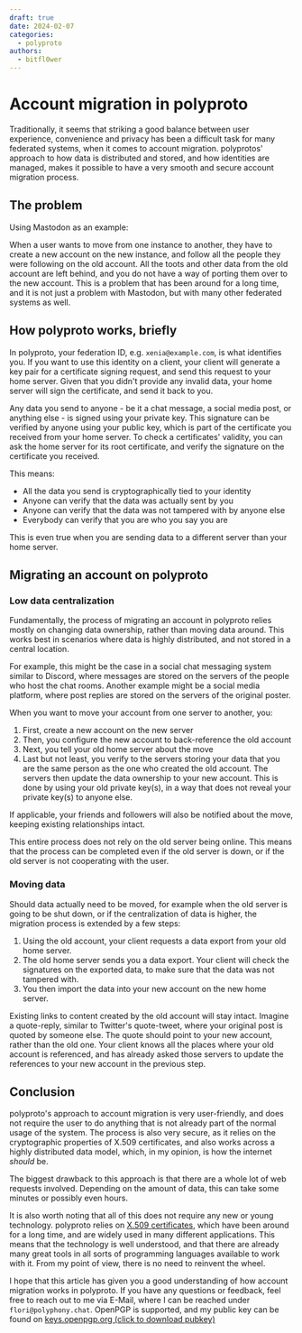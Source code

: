```yaml
---
draft: true 
date: 2024-02-07
categories:
  - polyproto
authors:
  - bitfl0wer
---
```


# Account migration in polyproto

Traditionally, it seems that striking a good balance between user experience, convenience and privacy
has been a difficult task for many federated systems, when it comes to account migration.
polyprotos' approach to how data is distributed and stored, and how identities are managed, makes it
possible to have a very smooth and secure account migration process.

<!-- more -->

## The problem

Using Mastodon as an example:

When a user wants to move from one instance to another, they have to
create a new account on the new instance, and follow all the people they were following on the
old account. All the toots and other data from the old account are left behind, and you do not have a
way of porting them over to the new account. This is a problem that has been around for a long time,
and it is not just a problem with Mastodon, but with many other federated systems as well.

## How polyproto works, briefly

In polyproto, your federation ID, e.g. `xenia@example.com`, is what identifies you. If you want to 
use this identity on a client, your client will generate a key pair for a certificate signing request,
and send this request to your home server. Given that you didn't provide any invalid data, your home
server will sign the certificate, and send it back to you.

Any data you send to anyone - be it a chat message, a social media post, or anything else - is signed
using your private key. This signature can be verified by anyone using your public key, which is part
of the certificate you received from your home server. To check a certificates' validity, you can
ask the home server for its root certificate, and verify the signature on the certificate you received.

This means:

- All the data you send is cryptographically tied to your identity
- Anyone can verify that the data was actually sent by you
- Anyone can verify that the data was not tampered with by anyone else
- Everybody can verify that you are who you say you are

This is even true when you are sending data to a different server than your home server. 

## Migrating an account on polyproto

### Low data centralization

Fundamentally, the process of migrating an account in polyproto relies mostly on changing data ownership,
rather than moving data around. This works best in scenarios where data is highly distributed, and
not stored in a central location. 

For example, this might be the case in a social chat messaging system
similar to Discord, where messages are stored on the servers of the people who host the chat rooms.
Another example might be a social media platform, where post replies are stored on the servers of the
original poster.

When you want to move your account from one server to another, you:

1. First, create a new account on the new server
2. Then, you configure the new account to back-reference the old account
3. Next, you tell your old home server about the move
4. Last but not least, you verify to the servers storing your data that you are the same person as
  the one who created the old account. The servers then update the data ownership to your new account.
  This is done by using your old private key(s), in a way that does not reveal your private key(s) to
  anyone else. 

If applicable, your friends and followers will also be notified about the move, keeping
existing relationships intact.

This entire process does not rely on the old server being online.
This means that the process can be completed even if the old server is down, or if the old server
is not cooperating with the user.

### Moving data

Should data actually need to be moved, for example when the old server is going to be shut down, or
if the centralization of data is higher, the migration process is extended by a few steps:

1. Using the old account, your client requests a data export from your old home server.
2. The old home server sends you a data export. Your client will check the signatures on the exported
   data, to make sure that the data was not tampered with.
3. You then import the data into your new account on the new home server.

Existing links to content created by the old account will stay intact. Imagine a quote-reply, similar
to Twitter's quote-tweet, where your original post is quoted by someone else. The quote should point to
your new account, rather than the old one. Your client knows all the places where your old account is
referenced, and has already asked those servers to update the references to your new account in the
previous step.

## Conclusion

polyproto's approach to account migration is very user-friendly, and does not require the user to do
anything that is not already part of the normal usage of the system. The process is also very secure,
as it relies on the cryptographic properties of X.509 certificates, and also works across a highly
distributed data model, which, in my opinion, is how the internet *should* be.

The biggest drawback to this approach is that there are a whole lot of web requests involved. 
Depending on the amount of data, this can take some minutes or possibly even hours.

It is also worth noting that all of this does not require any new or young technology. polyproto
relies on [X.509 certificates](https://en.wikipedia.org/wiki/X.509), which have been around for a 
long time, and are widely used in many different applications. This means that the technology is
well understood, and that there are already many great tools in all sorts of programming languages
available to work with it. From my point of view, there is no need to reinvent the wheel.

I hope that this article has given you a good understanding of how account migration works in polyproto.
If you have any questions or feedback, feel free to reach out to me via E-Mail, where I can
be reached under `flori@polyphony.chat`. OpenPGP is supported, and my public key can be found on
[keys.openpgp.org (click to download pubkey)](https://keys.openpgp.org/vks/v1/by-fingerprint/1AFF5E2D2145C795AB117C2ADCAE4B6877C6FC4E)
